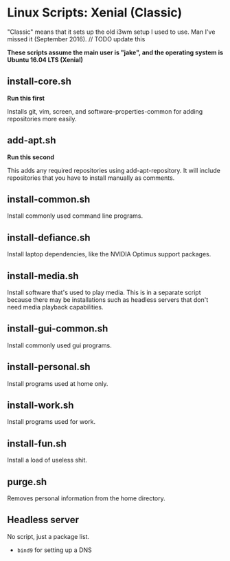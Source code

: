 # Linux Scripts: Xenial (Classic)
"Classic" means that it sets up the old i3wm setup I used to use. Man I've missed it (September 2016).
// TODO update this

**These scripts assume the main user is "jake", and the operating system is Ubuntu 16.04 LTS (Xenial)**

## install-core.sh
**Run this first**

Installs git, vim, screen, and software-properties-common for adding repositories more easily. 

## add-apt.sh
**Run this second**

This adds any required repositories using add-apt-repository. It will include repositories that you have to install manually as comments. 

## install-common.sh
Install commonly used command line programs.

## install-defiance.sh
Install laptop dependencies, like the NVIDIA Optimus support packages.

## install-media.sh
Install software that's used to play media. This is in a separate script because there may be installations such as headless servers that don't need media playback capabilities.

## install-gui-common.sh
Install commonly used gui programs.

## install-personal.sh
Install programs used at home only.

## install-work.sh
Install programs used for work.

## install-fun.sh
Install a load of useless shit.

## purge.sh
Removes personal information from the home directory.

## Headless server 
No script, just a package list.
- `bind9` for setting up a DNS